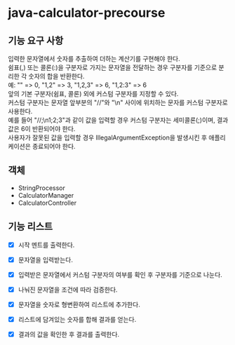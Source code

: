 # java-calculator-precourse

## 기능 요구 사항
입력한 문자열에서 숫자를 추출하여 더하는 계산기를 구현해야 한다.       
쉼표(,) 또는 콜론(:)을 구분자로 가지는 문자열을 전달하는 경우 구분자를 기준으로 분리한 각 숫자의 합을 반환한다.  
예: "" => 0, "1,2" => 3, "1,2,3" => 6, "1,2:3" => 6  
앞의 기본 구분자(쉼표, 콜론) 외에 커스텀 구분자를 지정할 수 있다.     
커스텀 구분자는 문자열 앞부분의 "//"와 "\n" 사이에 위치하는 문자를 커스텀 구분자로 사용한다.    
예를 들어 "//;\n1;2;3"과 같이 값을 입력할 경우 커스텀 구분자는 세미콜론(;)이며, 결과 값은 6이 반환되어야 한다.     
사용자가 잘못된 값을 입력할 경우 IllegalArgumentException을 발생시킨 후 애플리케이션은 종료되어야 한다.

## 객체
- StringProcessor
- CalculatorManager
- CalculatorController

## 기능 리스트
- [x] 시작 멘트를 출력한다.
- [x] 문자열을 입력받는다.
- [x] 입력받은 문자열에서 커스텀 구분자의 여부를 확인 후 구분자를 기준으로 나눈다.
- [x] 나눠진 문자열을 조건에 따라 검증한다.
- [x] 문자열을 숫자로 형변환하여 리스트에 추가한다.
- [x] 리스트에 담겨있는 숫자를 합해 결과를 얻는다.
- [x] 결과의 값을 확인한 후 결과를 출력한다. 




